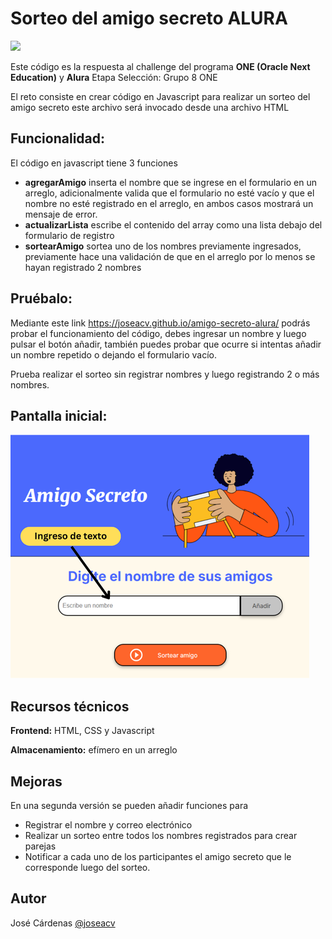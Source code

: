 
# Sorteo del amigo secreto ALURA
   <p align="left">
   <img src="https://img.shields.io/badge/STATUS-EN%20DESAROLLO-green">
   </p>
   
Este código es la respuesta al challenge del programa **ONE (Oracle Next Education)** y **Alura**
Etapa Selección: Grupo 8 ONE

El reto consiste en crear código en Javascript para realizar un sorteo del amigo secreto este archivo será invocado desde una archivo HTML

## Funcionalidad:
El código en javascript tiene 3 funciones
- **agregarAmigo** inserta el nombre que se ingrese en el formulario en un arreglo, adicionalmente valida que el formulario no esté vacío y que el nombre no esté registrado en el arreglo, en ambos casos mostrará un mensaje de error.
- **actualizarLista** escribe el contenido del array como una lista debajo del formulario de registro
- **sortearAmigo** sortea uno de los nombres previamente ingresados, previamente hace una validación de que en el arreglo por lo menos se hayan registrado 2 nombres


## Pruébalo:
Mediante este link https://joseacv.github.io/amigo-secreto-alura/ podrás probar el funcionamiento del código, debes ingresar un nombre y luego pulsar el botón añadir, también puedes probar que ocurre si intentas añadir un nombre repetido o dejando el formulario vacío.

Prueba realizar el sorteo sin registrar nombres y luego registrando 2 o más nombres.



## Pantalla inicial:

![App Screenshot](assets/cabecera.png)


## Recursos técnicos

**Frontend:** HTML, CSS y Javascript

**Almacenamiento:** efímero en un arreglo

## Mejoras
En una segunda versión se pueden añadir funciones para 
- Registrar el nombre y correo electrónico
- Realizar un sorteo entre todos los nombres registrados para crear parejas
- Notificar a cada uno de los participantes el amigo secreto que le corresponde luego del sorteo.

## Autor
José Cárdenas 
[@joseacv](https://www.github.com/joseacv)
